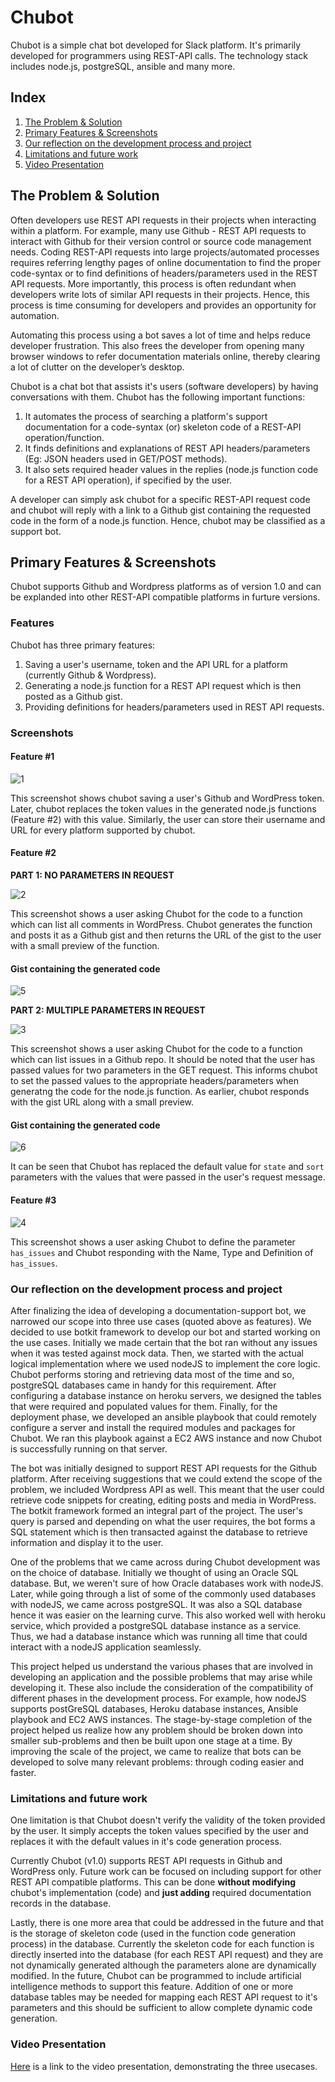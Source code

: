 # Chubot

Chubot is a simple chat bot developed for Slack platform. It's primarily developed for programmers using REST-API calls. The technology stack includes node.js, postgreSQL, ansible and many more.

## Index

1. [The Problem & Solution](#problem)
2. [Primary Features & Screenshots](#primary)
3. [Our reflection on the development process and project](#reflect)
4. [Limitations and future work](#limit)
5. [Video Presentation](#video)

## <a name="problem"></a>The Problem & Solution

Often developers use REST API requests in their projects when interacting within a platform. For example, many use Github - REST API requests to interact with Github for their version control or source code management needs. Coding REST-API requests into large projects/automated processes requires referring lengthy pages of online documentation to find the proper code-syntax or to find definitions of headers/parameters used in the REST API requests. More importantly, this process is often redundant when developers write lots of similar API requests in their projects. Hence, this process is time consuming for developers and provides an opportunity for automation. 

Automating this process using a bot saves a lot of time and helps reduce developer frustration. This also frees the developer from opening many browser windows to refer documentation materials online, thereby clearing a lot of clutter on the developer’s desktop.

Chubot is a chat bot that assists it's users (software developers) by having conversations with them. Chubot has the following important functions:

  1. It automates the process of searching a platform's support documentation for a code-syntax (or) skeleton code of a REST-API operation/function.
  2. It finds definitions and explanations of REST API headers/parameters (Eg: JSON headers used in GET/POST methods). 
  3. It also sets required header values in the replies (node.js function code for a REST API operation), if specified by the user.
  
A developer can simply ask chubot for a specific REST-API request code and chubot will reply with a link to a Github gist containing the requested code in the form of a node.js function. Hence, chubot may be classified as a support bot.

## <a name="primary"></a>Primary Features & Screenshots

Chubot supports Github and Wordpress platforms as of version 1.0 and can be explanded into other REST-API compatible platforms in furture versions.

### Features

Chubot has three primary features:

  1. Saving a user's username, token and the API URL for a platform (currently Github & Wordpress).
  2. Generating a node.js function for a REST API request which is then posted as a Github gist.
  3. Providing definitions for headers/parameters used in REST API requests.

### Screenshots

#### Feature #1

![1](https://cloud.githubusercontent.com/assets/22831490/20863626/c63d6ee8-b99e-11e6-9101-b01f4e5ae2dd.GIF)

This screenshot shows chubot saving a user's Github and WordPress token. Later, chubot replaces the token values in the generated node.js functions (Feature #2) with this value. Similarly, the user can store their username and URL for every platform supported by chubot.

#### Feature #2

**PART 1: NO PARAMETERS IN REQUEST**

![2](https://cloud.githubusercontent.com/assets/22831490/20863627/c63db290-b99e-11e6-93a8-d93c95bd86bc.GIF)

This screenshot shows a user asking Chubot for the code to a function which can list all comments in WordPress. Chubot generates the function and posts it as a Github gist and then returns the URL of the gist to the user with a small preview of the function.

#### Gist containing the generated code

![5](https://cloud.githubusercontent.com/assets/22831490/20863684/d9611c02-b9a0-11e6-81dd-4de1dd632cf4.GIF)

**PART 2: MULTIPLE PARAMETERS IN REQUEST**

![3](https://cloud.githubusercontent.com/assets/22831490/20863628/c63e473c-b99e-11e6-919f-0c0d02fb1919.GIF)

This screenshot shows a user asking Chubot for the code to a function which can list issues in a Github repo. It should be noted that the user has passed values for two parameters in the GET request. This informs chubot to set the passed values to the appropriate headers/parameters when generatng the code for the node.js function. As earlier, chubot responds with the gist URL along with a small preview.


#### Gist containing the generated code

![6](https://cloud.githubusercontent.com/assets/22831490/20863685/d964f07a-b9a0-11e6-8c54-9d677ad5fc21.GIF)

It can be seen that Chubot has replaced the default value for `state` and `sort` parameters with the values that were passed in the user's request message.

#### Feature #3

![4](https://cloud.githubusercontent.com/assets/22831490/20863629/c63ea786-b99e-11e6-9e76-09160347fa19.GIF)

This screenshot shows a user asking Chubot to define the parameter `has_issues` and Chubot responding with the Name, Type and Definition of `has_issues`.

### <a name="reflect"></a>Our reflection on the development process and project

After finalizing the idea of developing a documentation-support bot, we narrowed our scope into three use cases (quoted above as features). We decided to use botkit framework to develop our bot and started working on the use cases. Initially we made certain that the bot ran without any issues when it was tested against mock data. Then, we started with the actual logical implementation where we used nodeJS to implement the core logic. Chubot performs storing and retrieving data most of the time and so, postgreSQL databases came in handy for this requirement. After configuring a database instance on heroku servers, we designed the tables that were required and populated values for them. Finally, for the deployment phase, we developed an ansible playbook that could remotely configure a server and install the required modules and packages for Chubot. We ran this playbook against a EC2 AWS instance and now Chubot is successfully running on that server.

The bot was initially designed to support REST API requests for the Github platform. After receiving suggestions that we could extend the scope of the problem, we included Wordpress API as well. This meant that the user could retrieve code snippets for creating, editing posts and media in WordPress. The botkit framework formed an integral part of the project. The user's query is parsed and depending on what the user requires, the bot forms a SQL statement which is then transacted against the database to retrieve information and display it to the user. 

One of the problems that we came across during Chubot development was on the choice of database. Initially we thought of using an Oracle SQL database. But, we weren't sure of how Oracle databases work with nodeJS. Later, while going through a list of some of the commonly used databases with nodeJS, we came across postgreSQL. It was also a SQL database hence it was easier on the learning curve. This also worked well with heroku service, which provided a postgreSQL database instance as a service. Thus, we had a database instance which was running all time that could interact with a nodeJS application seamlessly.

This project helped us understand the various phases that are involved in developing an application and the possible problems that may arise while developing it. These also include the consideration of the compatibility of different phases in the development process. For example, how nodeJS supports postGreSQL databases, Heroku database instances, Ansible playbook and EC2 AWS instances. The stage-by-stage completion of the project helped us realize how any problem should be broken down into smaller sub-problems and then be built upon one stage at a time. By improving the scale of the project, we came to realize that bots can be developed to solve many relevant problems: through coding easier and faster.

### <a name="limit"></a>Limitations and future work

One limitation is that Chubot doesn't verify the validity of the token provided by the user. It simply accepts the token values specified by the user and replaces it with the default values in it's code generation process.

Currently Chubot (v1.0) supports REST API requests in Github and WordPress only. Future work can be focused on including support for other REST API compatible platforms. This can be done **without modifying** chubot's implementation (code) and **just adding** required documentation records in the database.

Lastly, there is one more area that could be addressed in the future and that is the storage of skeleton code (used in the function code generation process) in the database. Currently the skeleton code for each function is directly inserted into the database (for each REST API request) and they are not dynamically generated although the parameters alone are dynamically modified. In the future, Chubot can be programmed to include artificial intelligence methods to support this feature. Addition of one or more database tables may be needed for mapping each REST API request to it's parameters and this should be sufficient to allow complete dynamic code generation.

### <a name="video"></a>Video Presentation

[Here](https://https://www.youtube.com/watch?v=fkMhdPeGPh8) is a link to the video presentation, demonstrating the three usecases.
